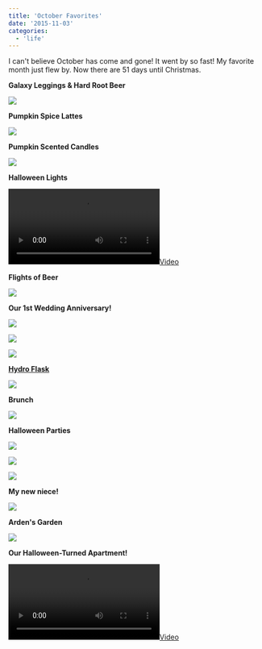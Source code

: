 ```yaml
---
title: 'October Favorites'
date: '2015-11-03'
categories:
  - 'life'
---
```


I can't believe October has come and gone! It went by so fast! My favorite month just flew by. Now there are 51 days until Christmas.

**Galaxy Leggings & Hard Root Beer**

[![](images/IMG_20151002_201024.jpg)](http://3.bp.blogspot.com/-buTRBKlkJLQ/VjfpYICZb-I/AAAAAAAA6Wk/YX3PDoaUIP4/s1600/IMG_20151002_201024.jpg)

**Pumpkin Spice Lattes**



[![](images/20151001_071824-01.jpeg)](http://1.bp.blogspot.com/-vpf98oqxodk/VjfpYEwAPtI/AAAAAAAA6Wk/MGIne9qUsKg/s1600/20151001_071824-01.jpeg)

**Pumpkin Scented Candles**



[![](images/20151008_221708-01%257E2.jpeg)](http://3.bp.blogspot.com/-lzi_kMgjaww/VjfpYIrY23I/AAAAAAAA6Wk/vbQhtXh22U0/s1600/20151008_221708-01%257E2.jpeg)

**Halloween Lights**



[![](https://2.bp.blogspot.com/-HGJI-dENHqY/VjfpYK5TwOI/AAAAAAAA6Wk/KCEU8-kW-t0/s400/20151011_213320.mp4)](http://2.bp.blogspot.com/-HGJI-dENHqY/VjfpYK5TwOI/AAAAAAAA6Wk/KCEU8-kW-t0/s1600/20151011_213320.mp4)

**Flights of Beer**

[![](images/IMG_20151014_184730.jpg)](http://4.bp.blogspot.com/-3I7x0ugw71I/VjfquF9B7rI/AAAAAAAA6W0/HoR6LAaPrrE/s1600/IMG_20151014_184730.jpg)

**Our 1st Wedding Anniversary!**

[![](images/IMG_20151017_131120.jpg)](http://2.bp.blogspot.com/-DxtZzQpPmog/VjfquIygkPI/AAAAAAAA6W0/RvM07U0Tgjg/s1600/IMG_20151017_131120.jpg)

[![](images/IMG_20151018_202046.jpg)](http://1.bp.blogspot.com/-1laH68kpj4A/VjfquE9_hvI/AAAAAAAA6W0/hIppw8st2Bw/s1600/IMG_20151018_202046.jpg)

[![](images/3831.jpg)](http://1.bp.blogspot.com/-csB7OlnEcIc/VjfquPNjNMI/AAAAAAAA6W0/DTFnx8sMZeg/s1600/3831.jpg)

**[Hydro Flask](http://amzn.to/1GZkFaI)**

[![](images/20151023_132221-01.jpeg)](http://4.bp.blogspot.com/-s6BxWFO_AKI/VjfquLlEKHI/AAAAAAAA6W0/kxfSNqAokvg/s1600/20151023_132221-01.jpeg)

**Brunch**

[![](images/IMG_20151024_115953.jpg)](http://2.bp.blogspot.com/-f6KMbc68X-A/VjfquPJo2OI/AAAAAAAA6W0/Vuwfx-8hzDQ/s1600/IMG_20151024_115953.jpg)



**Halloween Parties**

[![](images/20151024_220232.jpg)](http://3.bp.blogspot.com/-gp8VsTF9N1s/VjfquOmDLkI/AAAAAAAA6W0/220pNIcq9A0/s1600/20151024_220232.jpg)



[![](images/IMG_20151025_124818.jpg)](http://3.bp.blogspot.com/-Vv0UEWRZJJ4/VjfquGCDAMI/AAAAAAAA6W0/HXv18ZIm0o0/s1600/IMG_20151025_124818.jpg)

[![](images/3833.jpg)](http://4.bp.blogspot.com/-M_4rDYSyhZM/VjfquKYjErI/AAAAAAAA6W0/gw3wtMqwD9k/s1600/3833.jpg)

**My new niece!**

[![](images/IMG_20151026_091511.jpg)](http://4.bp.blogspot.com/-CKcMyY7Km9k/VjfquOVpt1I/AAAAAAAA6W0/HAvdc0X83t0/s1600/IMG_20151026_091511.jpg)



**Arden's Garden**

[![](images/IMG_20151029_073955.jpg)](http://2.bp.blogspot.com/-mEt2h6CVe98/VjfquJ5RjkI/AAAAAAAA6W0/KYFawxK1Puo/s1600/IMG_20151029_073955.jpg)

**Our Halloween-Turned Apartment!**

[![](https://4.bp.blogspot.com/-G4XaQ4jFUic/VjfquO_uNYI/AAAAAAAA6W0/Oh3txr2FF5U/s400/Halloween.mp4)](http://4.bp.blogspot.com/-G4XaQ4jFUic/VjfquO_uNYI/AAAAAAAA6W0/Oh3txr2FF5U/s1600/Halloween.mp4)
